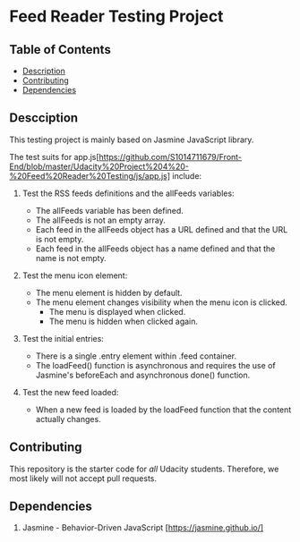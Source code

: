 # Feed Reader Testing Project

## Table of Contents

- [Description](#Description)
- [Contributing](#Contributing)
- [Dependencies](#Dependencies)

## Descciption
This testing project is mainly based on Jasmine JavaScript library. 

The test suits for app.js[https://github.com/S1014711679/Front-End/blob/master/Udacity%20Project%204%20-%20Feed%20Reader%20Testing/js/app.js] include:

1. Test the RSS feeds definitions and the allFeeds variables:
    * The allFeeds variable has been defined.
    * The allFeeds is not an empty array.
    * Each feed in the allFeeds object has a URL defined and that the URL is not empty.
    * Each feed in the allFeeds object has a name defined and that the name is not empty.
    
2. Test the menu icon element:
    * The menu element is hidden by default.
    * The menu element changes visibility when the menu icon is clicked.
        * The menu is displayed when clicked.
        * The menu is hidden when clicked again.
       
3. Test the initial entries:
    * There is a single .entry element within .feed container.
    * The loadFeed() function is asynchronous and requires the use of Jasmine's beforeEach and asynchronous done() function.
    
4. Test the new feed loaded:
    * When a new feed is loaded by the loadFeed function that the content actually changes.
    

## Contributing

This repository is the starter code for _all_ Udacity students. Therefore, we most likely will not accept pull requests.

##  Dependencies
1. Jasmine - Behavior-Driven JavaScript [https://jasmine.github.io/]
